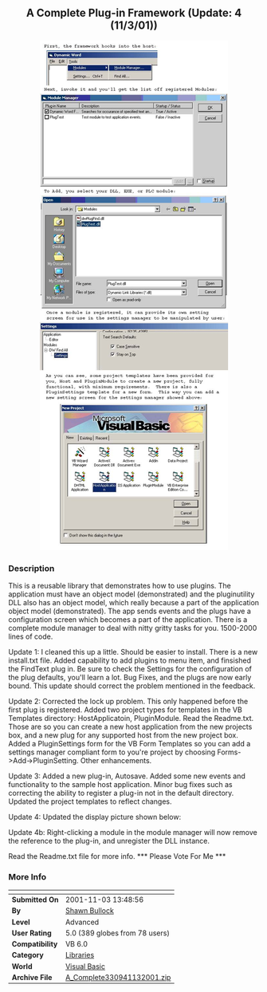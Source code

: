 ﻿<div align="center">

## A Complete Plug\-in Framework \(Update: 4 \(11/3/01\)\)

<img src="PIC200181315317880.jpg">
</div>

### Description

This is a reusable library that demonstrates how to use plugins. The application must have an object model (demonstrated) and the pluginutility DLL also has an object model, which really because a part of the application object model (demonstrated). The app sends events and the plugs have a configuration screen which becomes a part of the application. There is a complete module manager to deal with nitty gritty tasks for you. 1500-2000 lines of code.

<p>

Update 1: I cleaned this up a little. Should be easier to install. There is a new install.txt file. Added capability to add plugins to menu item, and finsished the FindText plug in. Be sure to check the Settings for the configuration of the plug defaults, you'll learn a lot. Bug Fixes, and the plugs are now early bound. This update should correct the problem mentioned in the feedback.

<p>

Update 2: Corrected the lock up problem. This only happened before the first plug is registered. Added two project types for templates in the VB Templates directory: HostApplicatoin, PluginModule. Read the Readme.txt. Those are so you can create a new host application from the new projects box, and a new plug for any supported host from the new project box. Added a PluginSettings form for the VB Form Templates so you can add a settings manager compliant form to you're project by choosing Forms->Add->PluginSetting. Other enhancements.

<p>

Update 3: Added a new plug-in, Autosave. Added some new events and functionality to the sample host application. Minor bug fixes such as correcting the ability to register a plug-in not in the default directory. Updated the project templates to reflect changes.

<p>

Update 4: Updated the display picture shown below:

<p>

Update 4b: Right-clicking a module in the module manager will now remove the reference to the plug-in, and unregister the DLL instance.

<P>

Read the Readme.txt file for more info. *** Please Vote For Me ***
 
### More Info
 


<span>             |<span>
---                |---
**Submitted On**   |2001-11-03 13:48:56
**By**             |[Shawn Bullock](https://github.com/Planet-Source-Code/PSCIndex/blob/master/ByAuthor/shawn-bullock.md)
**Level**          |Advanced
**User Rating**    |5.0 (389 globes from 78 users)
**Compatibility**  |VB 6\.0
**Category**       |[Libraries](https://github.com/Planet-Source-Code/PSCIndex/blob/master/ByCategory/libraries__1-49.md)
**World**          |[Visual Basic](https://github.com/Planet-Source-Code/PSCIndex/blob/master/ByWorld/visual-basic.md)
**Archive File**   |[A\_Complete330941132001\.zip](https://github.com/Planet-Source-Code/shawn-bullock-a-complete-plug-in-framework-update-4-11-3-01__1-25898/archive/master.zip)








